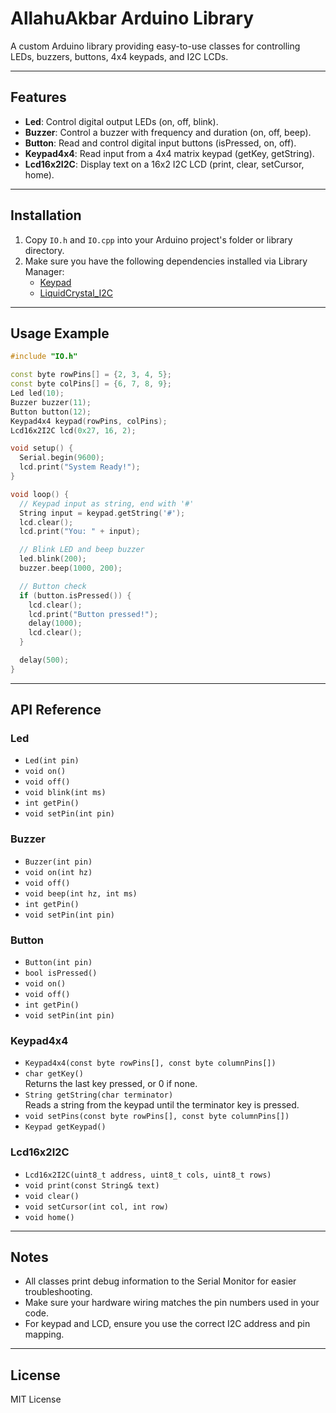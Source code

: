 # AllahuAkbar Arduino Library

A custom Arduino library providing easy-to-use classes for controlling LEDs, buzzers, buttons, 4x4 keypads, and I2C LCDs.

---

## Features

- **Led**: Control digital output LEDs (on, off, blink).
- **Buzzer**: Control a buzzer with frequency and duration (on, off, beep).
- **Button**: Read and control digital input buttons (isPressed, on, off).
- **Keypad4x4**: Read input from a 4x4 matrix keypad (getKey, getString).
- **Lcd16x2I2C**: Display text on a 16x2 I2C LCD (print, clear, setCursor, home).

---

## Installation

1. Copy `IO.h` and `IO.cpp` into your Arduino project's folder or library directory.
2. Make sure you have the following dependencies installed via Library Manager:
   - [Keypad](https://github.com/Chris--A/Keypad)
   - [LiquidCrystal_I2C](https://github.com/johnrickman/LiquidCrystal_I2C)

---

## Usage Example

```cpp
#include "IO.h"

const byte rowPins[] = {2, 3, 4, 5};
const byte colPins[] = {6, 7, 8, 9};
Led led(10);
Buzzer buzzer(11);
Button button(12);
Keypad4x4 keypad(rowPins, colPins);
Lcd16x2I2C lcd(0x27, 16, 2);

void setup() {
  Serial.begin(9600);
  lcd.print("System Ready!");
}

void loop() {
  // Keypad input as string, end with '#'
  String input = keypad.getString('#');
  lcd.clear();
  lcd.print("You: " + input);

  // Blink LED and beep buzzer
  led.blink(200);
  buzzer.beep(1000, 200);

  // Button check
  if (button.isPressed()) {
    lcd.clear();
    lcd.print("Button pressed!");
    delay(1000);
    lcd.clear();
  }

  delay(500);
}
```

---

## API Reference

### Led

- `Led(int pin)`
- `void on()`
- `void off()`
- `void blink(int ms)`
- `int getPin()`
- `void setPin(int pin)`

### Buzzer

- `Buzzer(int pin)`
- `void on(int hz)`
- `void off()`
- `void beep(int hz, int ms)`
- `int getPin()`
- `void setPin(int pin)`

### Button

- `Button(int pin)`
- `bool isPressed()`
- `void on()`
- `void off()`
- `int getPin()`
- `void setPin(int pin)`

### Keypad4x4

- `Keypad4x4(const byte rowPins[], const byte columnPins[])`
- `char getKey()`  
  Returns the last key pressed, or 0 if none.
- `String getString(char terminator)`  
  Reads a string from the keypad until the terminator key is pressed.
- `void setPins(const byte rowPins[], const byte columnPins[])`
- `Keypad getKeypad()`

### Lcd16x2I2C

- `Lcd16x2I2C(uint8_t address, uint8_t cols, uint8_t rows)`
- `void print(const String& text)`
- `void clear()`
- `void setCursor(int col, int row)`
- `void home()`

---

## Notes

- All classes print debug information to the Serial Monitor for easier troubleshooting.
- Make sure your hardware wiring matches the pin numbers used in your code.
- For keypad and LCD, ensure you use the correct I2C address and pin mapping.

---

## License

MIT License
